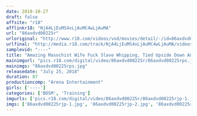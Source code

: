 ```yaml
---
date: 2018-10-27
draft: false
affsite: "r18"
afflinkr18: "NjA4LjEuMS4xLjAuMC4wLjAuMA"
url: "86axdvd00225r"
urloriginal: "http://www.r18.com/videos/vod/movies/detail/-/id=86axdvd00225r"
urlfinal: "http://media.r18.com/track/NjA4LjEuMS4xLjAuMC4wLjAuMA/videos/vod/movies/detail/-/id=86axdvd00225r"
samplevid: "----"
title: "Amazing Masochist Wife Fuck Slave Whipping, Tied Upside Down And Needle Torture"
mainimgurl: "pics.r18.com/digital/video/86axdvd00225r/86axdvd00225rps.jpg"
mainimgs: "86axdvd00225rps.jpg"
releasedate: "July 25, 2018"
duration: 87
productioncomp: "Arena Entertainment"
girls: ['----']
categories: ['BDSM', 'Training']
imgurls: ['pics.r18.com/digital/video/86axdvd00225r/86axdvd00225rjp-1.jpg', 'pics.r18.com/digital/video/86axdvd00225r/86axdvd00225rjp-2.jpg', 'pics.r18.com/digital/video/86axdvd00225r/86axdvd00225rjp-3.jpg', 'pics.r18.com/digital/video/86axdvd00225r/86axdvd00225rjp-4.jpg', 'pics.r18.com/digital/video/86axdvd00225r/86axdvd00225rjp-5.jpg', 'pics.r18.com/digital/video/86axdvd00225r/86axdvd00225rjp-6.jpg', 'pics.r18.com/digital/video/86axdvd00225r/86axdvd00225rjp-7.jpg', 'pics.r18.com/digital/video/86axdvd00225r/86axdvd00225rjp-8.jpg', 'pics.r18.com/digital/video/86axdvd00225r/86axdvd00225rjp-9.jpg', 'pics.r18.com/digital/video/86axdvd00225r/86axdvd00225rjp-10.jpg', 'pics.r18.com/digital/video/86axdvd00225r/86axdvd00225rjp-11.jpg', 'pics.r18.com/digital/video/86axdvd00225r/86axdvd00225rjp-12.jpg', 'pics.r18.com/digital/video/86axdvd00225r/86axdvd00225rjp-13.jpg', 'pics.r18.com/digital/video/86axdvd00225r/86axdvd00225rjp-14.jpg', 'pics.r18.com/digital/video/86axdvd00225r/86axdvd00225rjp-15.jpg', 'pics.r18.com/digital/video/86axdvd00225r/86axdvd00225rjp-16.jpg', 'pics.r18.com/digital/video/86axdvd00225r/86axdvd00225rjp-17.jpg', 'pics.r18.com/digital/video/86axdvd00225r/86axdvd00225rjp-18.jpg', 'pics.r18.com/digital/video/86axdvd00225r/86axdvd00225rjp-19.jpg', 'pics.r18.com/digital/video/86axdvd00225r/86axdvd00225rjp-20.jpg']
imgs: ['86axdvd00225rjp-1.jpg', '86axdvd00225rjp-2.jpg', '86axdvd00225rjp-3.jpg', '86axdvd00225rjp-4.jpg', '86axdvd00225rjp-5.jpg', '86axdvd00225rjp-6.jpg', '86axdvd00225rjp-7.jpg', '86axdvd00225rjp-8.jpg', '86axdvd00225rjp-9.jpg', '86axdvd00225rjp-10.jpg', '86axdvd00225rjp-11.jpg', '86axdvd00225rjp-12.jpg', '86axdvd00225rjp-13.jpg', '86axdvd00225rjp-14.jpg', '86axdvd00225rjp-15.jpg', '86axdvd00225rjp-16.jpg', '86axdvd00225rjp-17.jpg', '86axdvd00225rjp-18.jpg', '86axdvd00225rjp-19.jpg', '86axdvd00225rjp-20.jpg']
---
```


